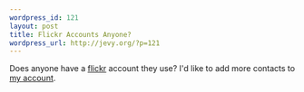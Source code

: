 ```yaml
--- 
wordpress_id: 121
layout: post
title: Flickr Accounts Anyone?
wordpress_url: http://jevy.org/?p=121
---
```

Does anyone have a <a href="http://www.flickr.com">flickr</a> account they use?  I'd like to add more contacts to <a href="http://www.flickr.com/photos/jevy/">my account</a>.
